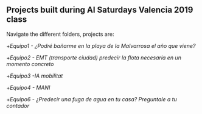 ## Projects built during AI Saturdays Valencia 2019 class

Navigate the different folders, projects are:

+*Equipo1 - ¿Podré bañarme en la playa de la Malvarrosa el año que viene?*

+*Equipo2 - EMT (transporte ciudad) predecir la flota necesaria en un momento concreto*

+*Equipo3 -IA mobilitat*

+*Equipo4 - MANI*

+*Equipo6 - ¿Predecir una fuga de agua en tu casa? Preguntale a tu contador*

